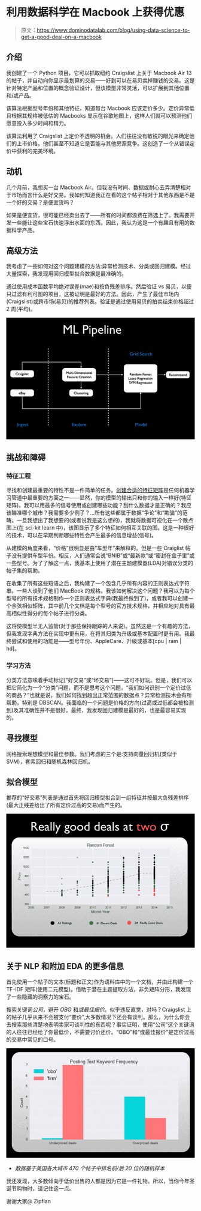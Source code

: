 # 利用数据科学在 Macbook 上获得优惠

> 原文：<https://www.dominodatalab.com/blog/using-data-science-to-get-a-good-deal-on-a-macbook>

## 介绍

我创建了一个 Python 项目，它可以抓取纽约 Craigslist 上关于 Macbook Air 13 的帖子，并自动向你显示最划算的交易——好到可以在易贝卖掉赚钱的交易。这是针对特定产品和位置的概念验证设计，但该模型非常灵活，可以扩展到其他位置和/或产品。

该算法根据型号年份和其他特征，知道每台 Macbook 应该定价多少。定价异常低且根据其规格被低估的 Macbooks 显示在谷歌地图上，这样人们就可以预测他们愿意投入多少时间和精力。

该算法利用了 Craigslist 上定价不透明的机会。人们往往没有敏锐的眼光来确定他们的上市价格。他们甚至不知道它是否能与其他房源竞争。这创造了一个从错误定价中获利的完美环境。

## 动机

几个月前，我想买一台 Macbook Air。但我没有时间、数据或耐心去弄清楚相对于市场而言什么是好交易。我如何知道我正在看的这个帖子相对于其他东西是不是一个好的交易？是便宜货吗？

如果是便宜货，很可能已经卖出去了——所有的时间都浪费在筛选上了。我需要开发一些能让这些宝石快速浮出水面的东西。因此，我认为这是一个有趣且有用的数据科学产品。

## 高级方法

我考虑了一些如何对这个问题建模的方法:异常检测技术、分类或回归建模。经过大量探索，我发现用回归模型拟合数据是最准确的。

通过使用成本函数平均绝对误差(mae)和按负残差排序。然后验证 vs 易贝，以便只过滤有利可图的项目，这被证明是最好的方法。因此，产生了最佳市场内(Craigslist)或跨市场(易贝)的推荐列表。验证是通过使用易贝的拍卖结束价格超过 2 周(平均)。

![ml pipeline diagram](img/23f247c39c868dee98d27bc859a7b8c7.png)

## 挑战和障碍

### 特征工程

寻找和创建最重要的特性不是一件简单的任务。[创建合适的特征矩阵](/blog/manual-feature-engineering)是任何机器学习管道中最重要的方面之一——显然，你的模型的输出只和你的输入一样好(特征矩阵)。我可以用最多的信号使用或创建哪些功能？刮什么数据才是正确的？我应该瞄准哪个城市？我需要多少例子？...所有这些都属于数据“争论”和“欺骗”的范畴。一旦我想出了我想要的(或者说我是这么想的)，我就将数据可视化在一个散点图上(在 sci-kit learn 中)，该图显示了多个特征如何相互关联的图。这是一种很好的技术，可以在早期判断哪些特性会产生最多的信息增益(信号)。

从建模的角度来看，“价格”很明显是由“车型年”来解释的。但是一些 Craiglist 帖子没有提供车型年份。相反，人们通常会说“BNIB”或“最新款”或“密封在盒子里”或一些型号。为了了解这一点，我基本上使用了潜在主题建模器(LDA)对错误分类的帖子集的帮助。

在收集了所有这些短语之后，我构建了一个包含几乎所有内容的正则表达式字符串。一些人谈到了他们 MacBook 的规格。我该如何解决这个问题？我可以为每个型号的所有技术规格制作一个正则表达式字典(我最终做到了)，或者我可以创建一个余弦相似矩阵，其中前几个文档是每个型号的官方技术规格，并相应地对具有最高相似性得分的每个帖子进行分类。

这将使模型半无人监管(对于那些保持跟踪的人来说)。虽然这是一个有趣的方法，但我发现字典方法在实现中更有用，在将其归类为升级或基本配置时更有用。我最终尝试和使用的功能是——型号年份、AppleCare、升级或基本[cpu | ram | hd]。

### 学习方法

分类方法意味着手动标记[“好交易”或“坏交易”]——这可不好玩。但是，我们可以把它简化为一个“分类”问题，而不是思考这个问题，“我们如何识别一个定价过低的商品？”也就是说，我们如何找到超出正常范围的数据点？异常检测技术会有所帮助，特别是 DBSCAN。我面临的一个问题是价格的方向(过高或过低都会被检测到)及其准确性并不是很好。最终，我发现回归建模是最好的，也是最容易实现的。

## 寻找模型

网格搜索理想模型和最佳参数。我们考虑的三个是:支持向量回归机(类似于 SVM)，套索回归和随机森林回归机。

## 拟合模型

推荐的“好交易”列表是通过首先将回归模型拟合到一组特征并按最大负残差排序(最大正残差给出了所有定价过高的交易)而产生的。

![random forest diagram of best macbook deals](img/52127346367236cc6288f089e3f94a11.png)

## 关于 NLP 和附加 EDA 的更多信息

首先使用一个帖子的文本(标题和正文)作为语料库中的一个文档，并由此构建一个 TF-IDF 矩阵(使用二元模型)。借助于潜在主题提取方法，非负矩阵分形，我发现了一些隐藏的洞察力的宝石。

搜索关键词*公司*，避开 *OBO* 和*或最佳报价*。似乎违反直觉，对吗？Craigslist 上的帖子几乎从来不会被支付“要价”,大多数情况下还会有谈判。那么，为什么你会去搜索那些清楚地表明卖家可谈判性的东西呢？事实证明，使用“公司”这个关键词的人往往已经给了你最低价，不需要讨价还价。“OBO”和“或最佳报价”是定价过高的交易中常见的口号。

![keyword frequency in macbook deals data](img/1b64ea9ca5f0ee4f8a1778269a350dc4.png)

* *数据基于美国各大城市 470 个帖子中排名前/后 20 位的随机样本*

我还发现，大多数倾向于低价出售的人都是因为它是一件礼物。所以，当你今年圣诞节购物时，请记住这一点。

谢谢大家@ Zipfian